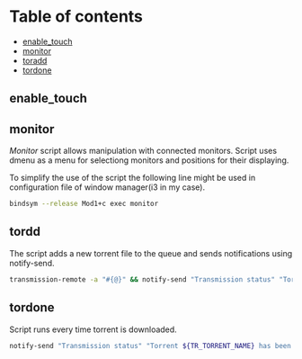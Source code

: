 # Table of contents

- [enable_touch](#touch)
- [monitor](#monitor)
- [toradd](#toradd)
- [tordone](#tordone)

## enable_touch

## monitor

*Monitor* script allows manipulation with connected monitors. Script uses dmenu as a menu for selectiong monitors and positions for their displaying.

To simplify the use of the script the following line might be used in configuration file of window manager(i3 in my case).

```bash
bindsym --release Mod1+c exec monitor
```

## tordd

The script adds a new torrent file to the queue and sends notifications using notify-send.

```bash
transmission-remote -a "#{@}" && notify-send "Transmission status" "Torrent added"
```

## tordone

Script runs every time torrent is downloaded.


```bash
notify-send "Transmission status" "Torrent ${TR_TORRENT_NAME} has been downloaded successfully"
```

